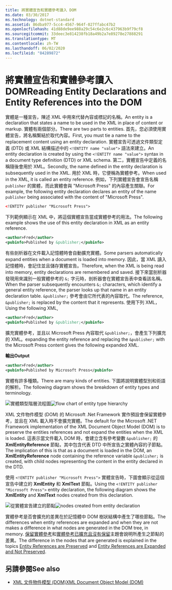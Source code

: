 ```yaml
---
title: 將實體宣告和實體參考讀入 DOM
ms.date: 03/30/2017
ms.technology: dotnet-standard
ms.assetid: 86dba977-5cc4-4567-964f-027ffabc47b2
ms.openlocfilehash: 41d88de9ee988a29c54c6e2c6c437963b9f79cf8
ms.sourcegitcommit: 33deec3e814238fb18a49b2a7e89278e27888291
ms.translationtype: MT
ms.contentlocale: zh-TW
ms.lasthandoff: 06/02/2020
ms.locfileid: "84289872"
---
```

# <a name="reading-entity-declarations-and-entity-references-into-the-dom"></a><span data-ttu-id="05e8b-102">將實體宣告和實體參考讀入 DOM</span><span class="sxs-lookup"><span data-stu-id="05e8b-102">Reading Entity Declarations and Entity References into the DOM</span></span>
<span data-ttu-id="05e8b-103">實體是一種宣告，陳述 XML 中用來代替內容或標記的名稱。</span><span class="sxs-lookup"><span data-stu-id="05e8b-103">An entity is a declaration that states a name to be used in the XML in place of content or markup.</span></span> <span data-ttu-id="05e8b-104">實體有兩個部分。</span><span class="sxs-lookup"><span data-stu-id="05e8b-104">There are two parts to entities.</span></span> <span data-ttu-id="05e8b-105">首先，您必須使用實體宣告，將名稱繫結於取代內容。</span><span class="sxs-lookup"><span data-stu-id="05e8b-105">First, you must tie a name to the replacement content using an entity declaration.</span></span> <span data-ttu-id="05e8b-106">實體宣告可透過文件類型定義 (DTD) 或 XML 結構描述中的 `<!ENTITY name "value">` 語法來建立。</span><span class="sxs-lookup"><span data-stu-id="05e8b-106">An entity declaration is created by using the `<!ENTITY name "value">` syntax in a document type definition (DTD) or XML schema.</span></span> <span data-ttu-id="05e8b-107">第二，實體宣告中定義的名稱隨後會用於 XML。</span><span class="sxs-lookup"><span data-stu-id="05e8b-107">Secondly, the name defined in the entity declaration is subsequently used in the XML.</span></span> <span data-ttu-id="05e8b-108">用於 XML 時，它便稱為實體參考。</span><span class="sxs-lookup"><span data-stu-id="05e8b-108">When used in the XML, it is called an entity reference.</span></span> <span data-ttu-id="05e8b-109">例如，下列實體宣告會宣告名稱 `publisher` 的實體，而此實體會與 "Microsoft Press" 的內容產生關聯。</span><span class="sxs-lookup"><span data-stu-id="05e8b-109">For example, the following entity declaration declares an entity of the name `publisher` being associated with the content of "Microsoft Press".</span></span>  
  
```xml  
<!ENTITY publisher "Microsoft Press">  
```  
  
 <span data-ttu-id="05e8b-110">下列範例顯示在 XML 中，將這個實體宣告當成實體參考的用法。</span><span class="sxs-lookup"><span data-stu-id="05e8b-110">The following example shows the use of this entity declaration in XML as an entity reference.</span></span>  
  
```xml  
<author>Fred</author>  
<pubinfo>Published by &publisher;</pubinfo>  
```  
  
 <span data-ttu-id="05e8b-111">有些剖析器在文件載入記憶體時會自動擴充實體。</span><span class="sxs-lookup"><span data-stu-id="05e8b-111">Some parsers automatically expand entities when a document is loaded into memory.</span></span> <span data-ttu-id="05e8b-112">因此，當 XML 讀入記憶體時，會記住並且儲存實體宣告。</span><span class="sxs-lookup"><span data-stu-id="05e8b-112">Therefore, when the XML is being read into memory, entity declarations are remembered and saved.</span></span> <span data-ttu-id="05e8b-113">接下來當剖析器發現用來識別一般實體參考的 `&;` 字元時，剖析器會在實體宣告表中查看該名稱。</span><span class="sxs-lookup"><span data-stu-id="05e8b-113">When the parser subsequently encounters `&;` characters, which identify a general entity reference, the parser looks up that name in an entity declaration table.</span></span> <span data-ttu-id="05e8b-114">`&publisher;` 參考會由它所代表的內容取代。</span><span class="sxs-lookup"><span data-stu-id="05e8b-114">The reference, `&publisher;` is replaced by the content that it represents.</span></span> <span data-ttu-id="05e8b-115">使用下列 XML，</span><span class="sxs-lookup"><span data-stu-id="05e8b-115">Using the following XML,</span></span>  
  
```xml  
<author>Fred</author>  
<pubinfo>Published by &publisher;</pubinfo>  
```  
  
 <span data-ttu-id="05e8b-116">擴充實體參考，並且以 Microsoft Press 內容取代 `&publisher;`，會產生下列擴充的 XML。</span><span class="sxs-lookup"><span data-stu-id="05e8b-116">expanding the entity reference and replacing the `&publisher;` with the Microsoft Press content gives the following expanded XML.</span></span>  
  
 <span data-ttu-id="05e8b-117">**輸出**</span><span class="sxs-lookup"><span data-stu-id="05e8b-117">**Output**</span></span>  
  
```xml  
<author>Fred</author>  
<pubinfo>Published by Microsoft Press</pubinfo>  
```  
  
 <span data-ttu-id="05e8b-118">實體有許多種類。</span><span class="sxs-lookup"><span data-stu-id="05e8b-118">There are many kinds of entities.</span></span> <span data-ttu-id="05e8b-119">下圖將說明實體型別和術語的解析。</span><span class="sxs-lookup"><span data-stu-id="05e8b-119">The following diagram shows the breakdown of entity types and terminology.</span></span>  
  
 <span data-ttu-id="05e8b-120">![實體類型階層流程圖](media/entity-hierarchy.gif "Entity_hierarchy")</span><span class="sxs-lookup"><span data-stu-id="05e8b-120">![flow chart of entity type hierarchy](media/entity-hierarchy.gif "Entity_hierarchy")</span></span>  
  
 <span data-ttu-id="05e8b-121">XML 文件物件模型 (DOM) 的 Microsoft .Net Framework 實作預設會保留實體參考，並且在 XML 載入時不會擴充實體。</span><span class="sxs-lookup"><span data-stu-id="05e8b-121">The default for the Microsoft .NET Framework implementation of the XML Document Object Model (DOM) is to preserve the entities references and not expand the entities when the XML is loaded.</span></span> <span data-ttu-id="05e8b-122">這表示當文件載入 DOM 時，會建立含有參考變數 `&publisher;` 的 **XmlEntityReference** 節點，其中包含代表 DTD 中所宣告之實體內容的子節點。</span><span class="sxs-lookup"><span data-stu-id="05e8b-122">The implication of this is that as a document is loaded in the DOM, an **XmlEntityReference** node containing the reference variable `&publisher;` is created, with child nodes representing the content in the entity declared in the DTD.</span></span>  
  
 <span data-ttu-id="05e8b-123">使用 `<!ENTITY publisher "Microsoft Press">` 實體宣告時，下圖會顯示從這個宣告中建立的 **XmlEntity** 和 **XmlText** 節點。</span><span class="sxs-lookup"><span data-stu-id="05e8b-123">Using the `<!ENTITY publisher "Microsoft Press">` entity declaration, the following diagram shows the **XmlEntity** and **XmlText** nodes created from this declaration.</span></span>  
  
 <span data-ttu-id="05e8b-124">![從實體宣告建立的節點](media/xml-entitydeclaration-node2.png "xml_entitydeclaration_node2")</span><span class="sxs-lookup"><span data-stu-id="05e8b-124">![nodes created from entity declaration](media/xml-entitydeclaration-node2.png "xml_entitydeclaration_node2")</span></span>  
  
 <span data-ttu-id="05e8b-125">實體參考是否會擴充的差異在於記憶體中 DOM 樹狀結構中產生了哪些節點。</span><span class="sxs-lookup"><span data-stu-id="05e8b-125">The differences when entity references are expanded and when they are not makes a difference in what nodes are generated in the DOM tree, in memory.</span></span> <span data-ttu-id="05e8b-126">[保留實體參考](entity-references-are-preserved.md)和[實體參考已擴充且沒有保留](entity-references-are-expanded-and-not-preserved.md)主題會說明所產生之節點的差異。</span><span class="sxs-lookup"><span data-stu-id="05e8b-126">The difference in the nodes that are generated is explained in the topics [Entity References are Preserved](entity-references-are-preserved.md) and [Entity References are Expanded and Not Preserved](entity-references-are-expanded-and-not-preserved.md).</span></span>  
  
## <a name="see-also"></a><span data-ttu-id="05e8b-127">另請參閱</span><span class="sxs-lookup"><span data-stu-id="05e8b-127">See also</span></span>

- [<span data-ttu-id="05e8b-128">XML 文件物件模型 (DOM)</span><span class="sxs-lookup"><span data-stu-id="05e8b-128">XML Document Object Model (DOM)</span></span>](xml-document-object-model-dom.md)
